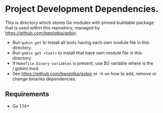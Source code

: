 # Project Development Dependencies.

This is directory which stores Go modules with pinned buildable package that is used within this repository, managed by https://github.com/bwplotka/gobin.

* Run `gobin get` to install all tools having each own module file in this directory.
* Run `gobin get <tool>` to install <tool> that have own module file in this directory.
* If `Makefile.binary-variables` is present, use $(<upper case tool name>) variable where <tool> is the <root>/.gobin/<tool>.mod.
* See https://github.com/bwplotka/gobin or -h on how to add, remove or change binaries dependencies.

## Requirements

* Go 1.14+
